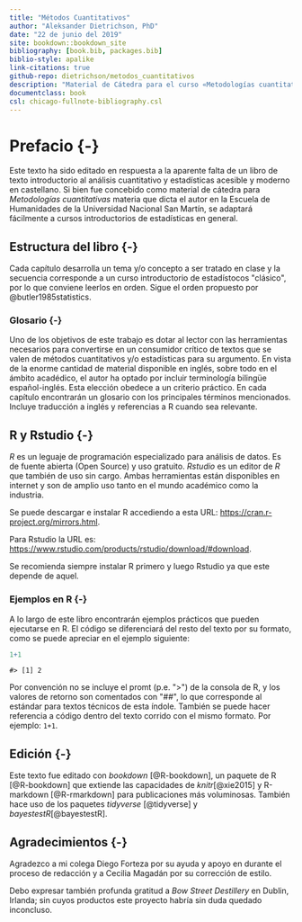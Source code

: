```yaml
--- 
title: "Métodos Cuantitativos"
author: "Aleksander Dietrichson, PhD"
date: "22 de junio del 2019"
site: bookdown::bookdown_site
bibliography: [book.bib, packages.bib]
biblio-style: apalike
link-citations: true
github-repo: dietrichson/metodos_cuantitativos
description: "Material de Cátedra para el curso «Metodologías cuantitativas»."
documentclass: book
csl: chicago-fullnote-bibliography.csl
---
```


# Prefacio {-}

Este texto ha sido editado en respuesta a la aparente falta de un libro de texto introductorio al análisis cuantitativo y estadísticas acesible y moderno en castellano. Si bien fue concebido como material de cátedra para *Metodologías cuantitativas* materia que dicta el autor en la Escuela de Humanidades de la Universidad Nacional San Martín, se adaptará fácilmente a cursos introductorios de estadísticas en general. 

## Estructura del libro {-}

Cada capítulo desarrolla un tema y/o concepto a ser tratado en clase y la secuencia corresponde a un curso introductorio de estadístocos "clásico", por lo que conviene leerlos en orden. Sigue el orden propuesto por @butler1985statistics.

### Glosario {-}

Uno de los objetivos de este trabajo es dotar al lector con las herramientas necesarios para convertirse en un consumidor crítico de textos que se valen de métodos cuantitativos y/o estadísticas para su argumento. En vista de la enorme cantidad de material disponible en inglés, sobre todo en el ámbito acadédico, el autor ha optado por incluir terminología bilingüe español-inglés. Esta elección obedece a un criterio práctico. En cada capítulo encontrarán un glosario con los principales términos mencionados. Incluye traducción a inglés y referencias a R cuando sea relevante.

## R y Rstudio {-}

*R* es un leguaje de programación especializado para análisis de datos. Es de fuente abierta (Open Source) y uso gratuito. *Rstudio* es un editor de *R* que también de uso sin cargo. Ambas herramientas están disponibles en internet y son de amplio uso tanto en el mundo académico como la industria. 

Se puede descargar e instalar R accediendo a esta URL: https://cran.r-project.org/mirrors.html.

Para Rstudio la URL es: https://www.rstudio.com/products/rstudio/download/#download.

Se recomienda siempre instalar R primero y luego Rstudio ya que este depende de aquel.

### Ejemplos en R {-}

A lo largo de este libro encontrarán ejemplos prácticos que pueden ejecutarse en R. El código se diferenciará del resto del texto por su formato, como se puede apreciar en el ejemplo siguiente:
 

```r
1+1
```

```
#> [1] 2
```

Por convención no se incluye el promt (p.e. ">") de la consola de R, y los valores de retorno son comentados con "##", lo que corresponde al estándar para textos técnicos de esta índole. También se puede hacer referencia a código dentro del texto corrido con el mismo formato. Por ejemplo: ```1+1```.

## Edición {-}

Este texto fue editado con *bookdown* [@R-bookdown], un paquete de R [@R-bookdown] que extiende las capacidades de *knitr*[@xie2015] y R-markdown [@R-rmarkdown] para publicaciones más voluminosas. También hace uso de los paquetes *tidyverse* [@tidyverse] y *bayestestR*[@bayestestR].

## Agradecimientos {-}

Agradezco a mi colega Diego Forteza por su ayuda y apoyo en durante el proceso de redacción y a Cecilia Magadán por su corrección de estilo.

Debo expresar también profunda gratitud a *Bow Street Destillery* en Dublin, Irlanda; sin cuyos productos este proyecto habría sin duda quedado inconcluso.
